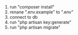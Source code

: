 1. run "composer install"
2. renane ".env.example"  to ".env"
3. connect to db
4. run "php artisan key:generate"
5. run "php artisan migrate"
